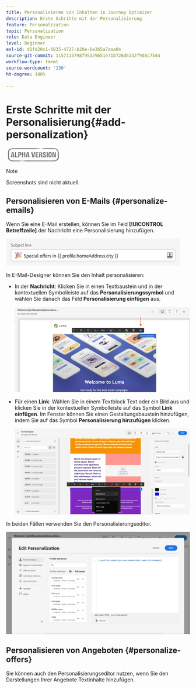```yaml
---
title: Personalisieren von Inhalten in Journey Optimizer
description: Erste Schritte mit der Personalisierung
feature: Personalization
topic: Personalization
role: Data Engineer
level: Beginner
exl-id: d1fd20c1-6835-4727-b20e-6e365a7aaa04
source-git-commit: 1157113798f95329651e71b726d6132f9d8c7544
workflow-type: tm+mt
source-wordcount: '130'
ht-degree: 100%

---
```


# Erste Schritte mit der Personalisierung{#add-personalization}

![](../assets/do-not-localize/badge.png)

>[!NOTE]
>
>Screenshots sind nicht aktuell.


## Personalisieren von E-Mails {#personalize-emails}

Wenn Sie eine E-Mail erstellen, können Sie im Feld **[!UICONTROL Betreffzeile]** der Nachricht eine Personalisierung hinzufügen.

![](assets/perso_subject.png)

In E-Mail-Designer können Sie den Inhalt personalisieren:

* In der **Nachricht**: Klicken Sie in einen Textbaustein und in der kontextuellen Symbolleiste auf das **Personalisierungssymbol** und wählen Sie danach das Feld **Personalisierung einfügen** aus.

   ![](assets/perso_insert.png)

* Für einen **Link**: Wählen Sie in einem Textblock Text oder ein Bild aus und klicken Sie in der kontextuellen Symbolleiste auf das Symbol **Link einfügen**. Im Fenster können Sie einen Gestaltungsbaustein hinzufügen, indem Sie auf das Symbol **Personalisierung hinzufügen** klicken.

   ![](assets/perso_link.png)

In beiden Fällen verwenden Sie den Personalisierungseditor.

![](assets/perso_ee.png)

## Personalisieren von Angeboten {#personalize-offers}

Sie können auch den Personalisierungseditor nutzen, wenn Sie den Darstellungen Ihrer Angebote Textinhalte hinzufügen.



